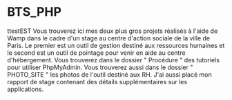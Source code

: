 # BTS_PHP
ttestEST
Vous trouverez ici mes deux plus gros projets réalisés à l'aide de Wamp dans le cadre d'un stage au centre d'action sociale de la ville de Paris.
Le premier est un outil de gestion destiné aux ressources humaines et le second est un outil de pointage pour venir en aide au centre d'hébergement.
Vous trouverez dans le dossier " Procédure " des tutoriels pour utiliser PhpMyAdmin.
Vous trouverez aussi dans le dossier " PHOTO_SITE " les photos de l'outil destiné aux RH.
J'ai aussi placé mon rapport de stage contenant des détails supplémentaires sur les applications.
